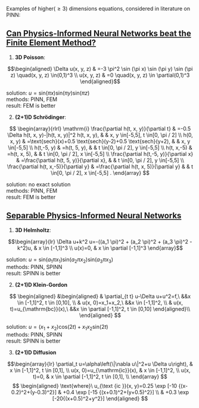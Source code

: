Examples of higher($\ge3$) dimensions equations, considered in literature on PINN:  
## [Can Physics-Informed Neural Networks beat the Finite Element Method?](https://arxiv.org/pdf/2302.04107)  
1. **3D Poisson**:
   
$$\begin{aligned}
\Delta u(x, y, z) & =-3 \pi^2 \sin (\pi x) \sin (\pi y) \sin (\pi z) \quad(x, y, z) \in(0,1)^3 \\
u(x, y, z) & =0 \quad(x, y, z) \in \partial(0,1)^3
\end{aligned}$$  

solution: $u = \text{sin}(\pi x)\text{sin}(\pi y)\text{sin}(\pi z)$  
methods: PINN, FEM  
result: FEM is better  

2. **(2+1)D Schrödinger**:
   
$$
\begin{array}{rlrl}
\mathrm{i} \frac{\partial h(t, x, y)}{\partial t} & =-0.5 \Delta h(t, x, y)-|h(t, x, y)|^2 h(t, x, y), & & x, y \in[-5,5], t \in[0, \pi / 2] \\
h(0, x, y) & =\text{sech}(x)+0.5 \text{sech}(y-2)+0.5 \text{sech}(y+2), & & x, y \in[-5,5] \\
h(t,-5, y) & =h(t, 5, y), & & t \in[0, \pi / 2], y \in[-5,5] \\
h(t, x,-5) & =h(t, x, 5), & & t \in[0, \pi / 2], x \in[-5,5] \\
\frac{\partial h(t,-5, y)}{\partial x} & =\frac{\partial h(t, 5, y)}{\partial x}, & & t \in[0, \pi / 2], y \in[-5,5] \\
\frac{\partial h(t, x,-5)}{\partial y} & =\frac{\partial h(t, x, 5)}{\partial y} & & t \in[0, \pi / 2], x \in[-5,5] .
\end{array}
$$

solution: no exact solution  
methods: PINN, FEM  
result: FEM is better  

## [Separable Physics-Informed Neural Networks](https://arxiv.org/pdf/2306.15969)  
1. **3D Helmholtz**:
   
$$\begin{array}{lr}
\Delta u+k^2 u=-((a_1 \pi)^2 + (a_2 \pi)^2 + (a_3 \pi)^2 - k^2)u, & x \in [-1,1]^3 \\
u(x)=0, & x \in \partial [-1,1]^3
\end{array}$$ 

solution: $u = \text{sin}(a_1 \pi x_1)\text{sin}(a_2 \pi x_2)\text{sin}(a_3 \pi x_3)$  
methods: PINN, SPINN  
result: SPINN is better  

2. **(2+1)D Klein-Gordon**

$$
\begin{aligned}
&\begin{aligned}
& \partial_{t t} u-\Delta u+u^2=f,\ &&x \in [-1,1]^2, t \in [0,10], \\
& u(x, 0)=x_1+x_2,\ &&x \in [-1,1]^2, \\
& u(x, t)=u_{\mathrm{bc}}(x),\ &&x \in \partial [-1,1]^2, t \in [0,10]
\end{aligned}\\
\end{aligned}
$$

solution: $u = (x_1+x_2)\text{cos}(2t) + x_1x_2\text{sin}(2t)$  
methods: PINN, SPINN  
result: SPINN is better  

3. **(2+1)D  Diffusion**

$$\begin{array}{lr}
\partial_t u=\alpha\left(\|\nabla u\|^2+u \Delta u\right), & x \in [-1,1]^2, t \in [0,1], \\
u(x, 0)=u_{\mathrm{ic}}(x), & x \in [-1,1]^2, \\
u(x, t)=0, & x \in \partial [-1,1]^2, t \in [0,1], \\
\end{array}
$$
$$
\begin{aligned}
\text{where}\ u_{\text {ic }}(x, y)=0.25 \exp [-10 {(x-0.2)^2+(y-0.3)^2}] & +0.4 \exp [-15 {(x+0.1)^2+(y+0.5)^2}] \\
& +0.3 \exp [-20{(x+0.5)^2+y^2}]
\end{aligned}
$$
